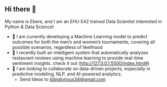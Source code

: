 ## Hi there 👋

My name is Ebere, and I am an EHU E42 trained Data Scientist interested in Python & Data Science!

- 🔭 I am currently developing a Machine Learning model to predict outcomes for both the men’s and women’s tournaments, covering all possible scenarios, regardless of likelihood
- 🌱 I recently built an intelligent system that automatically analyzes restaurant reviews using machine learning to provide real-time sentiment insights. check it out (http://127.0.0.1:5500/index.html#)
- 👯 I am looking to collaborate on data-driven projects, especially in predictive modeling, NLP, and AI-powered analytics.
  - Send Ideas to bibiglorious34@gmail.com

<!--
**Bibiglorious/Bibiglorious** is a ✨ _special_ ✨ repository because its `README.md` (this file) appears on your GitHub profile.

Here are some ideas to get you started:

- 🔭 I’m currently working on ...
- 🌱 I’m currently learning ...
- 👯 I’m looking to collaborate on ...
- 🤔 I’m looking for help with ...
- 💬 Ask me about ...
- 📫 How to reach me: ...
- 😄 Pronouns: ...
- ⚡ Fun fact: ...
-->

